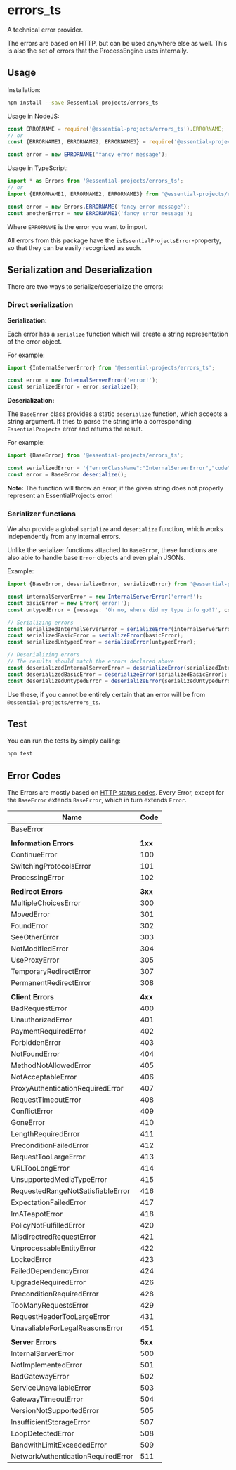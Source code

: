 # errors_ts

A technical error provider.

The errors are based on HTTP, but can be used anywhere else as well.
This is also the set of errors that the ProcessEngine uses internally.

## Usage

Installation:

```sh
npm install --save @essential-projects/errors_ts
```

Usage in NodeJS:

```js
const ERRORNAME = require('@essential-projects/errors_ts').ERRORNAME;
// or
const {ERRORNAME1, ERRORNAME2, ERRORNAME3} = require('@essential-projects/errors_ts');

const error = new ERRORNAME('fancy error message');
```

Usage in TypeScript:

```ts
import * as Errors from '@essential-projects/errors_ts';
// or
import {ERRORNAME1, ERRORNAME2, ERRORNAME3} from '@essential-projects/errors_ts';

const error = new Errors.ERRORNAME('fancy error message');
const anotherError = new ERRORNAME1('fancy error message');
```

Where `ERRORNAME` is the error you want to import.

All errors from this package have the `isEssentialProjectsError`-property, so that they can be easily recognized as such.

## Serialization and Deserialization

There are two ways to serialize/deserialize the errors:

### Direct serialization

**Serialization:**

Each error has a `serialize` function which will create a string representation of the error object.

For example:

```ts
import {InternalServerError} from '@essential-projects/errors_ts';

const error = new InternalServerError('error!');
const serializedError = error.serialize();
```

**Deserialization:**

The `BaseError` class provides a static `deserialize` function, which accepts a string argument.
It tries to parse the string into a corresponding `EssentialProjects` error and returns the result.

For example:

```ts
import {BaseError} from '@essential-projects/errors_ts';

const serializedError = '{"errorClassName":"InternalServerError","code":500,"message":"Process was terminated!","callStack":"InternalServerError: Process was terminated!\n    at <InsertStackHere>"}';
const error = BaseError.deserialize();
```

**Note:**
The function will throw an error, if the given string does not properly represent an EssentialProjects error!

### Serializer functions

We also provide a global `serialize` and `deserialize` function, which works independently from any internal errors.

Unlike the serializer functions attached to `BaseError`, these functions are also able to handle base `Error` objects and even plain JSONs.

Example:

```ts
import {BaseError, deserializeError, serializeError} from '@essential-projects/errors_ts';

const internalServerError = new InternalServerError('error!');
const basicError = new Error('error!');
const untypedError = {message: 'Oh no, where did my type info go!?', code: 666};

// Serializing errors
const serializedInternalServerError = serializeError(internalServerError);
const serializedBasicError = serializeError(basicError);
const serializedUntypedError = serializeError(untypedError);

// Deserializing errors
// The results should match the errors declared above
const deserializedInternalServerError = deserializeError(serializedInternalServerError);
const deserializedBasicError = deserializeError(serializedBasicError);
const deserializedUntypedError = deserializeError(serializedUntypedError);
```

Use these, if you cannot be entirely certain that an error will be from `@essential-projects/errors_ts`.

## Test

You can run the tests by simply calling:

```bash
npm test
```

## Error Codes

The Errors are mostly based on [HTTP status codes](https://de.wikipedia.org/wiki/HTTP-Statuscode).
Every Error, except for the `BaseError` extends `BaseError`, which in turn extends `Error`.

| Name                               | Code    |
| ---                                | ---     |
| BaseError                          |         |
|                                    |         |
| **Information Errors**             | **1xx** |
| ContinueError                      | 100     |
| SwitchingProtocolsError            | 101     |
| ProcessingError                    | 102     |
|                                    |         |
| **Redirect Errors**                | **3xx** |
| MultipleChoicesError               | 300     |
| MovedError                         | 301     |
| FoundError                         | 302     |
| SeeOtherError                      | 303     |
| NotModifiedError                   | 304     |
| UseProxyError                      | 305     |
| TemporaryRedirectError             | 307     |
| PermanentRedirectError             | 308     |
|                                    |         |
| **Client Errors**                  | **4xx** |
| BadRequestError                    | 400     |
| UnauthorizedError                  | 401     |
| PaymentRequiredError               | 402     |
| ForbiddenError                     | 403     |
| NotFoundError                      | 404     |
| MethodNotAllowedError              | 405     |
| NotAcceptableError                 | 406     |
| ProxyAuthenticationRequiredError   | 407     |
| RequestTimeoutError                | 408     |
| ConflictError                      | 409     |
| GoneError                          | 410     |
| LengthRequiredError                | 411     |
| PreconditionFailedError            | 412     |
| RequestTooLargeError               | 413     |
| URLTooLongError                    | 414     |
| UnsupportedMediaTypeError          | 415     |
| RequestedRangeNotSatisfiableError  | 416     |
| ExpectationFailedError             | 417     |
| ImATeapotError                     | 418     |
| PolicyNotFulfilledError            | 420     |
| MisdirectredRequestError           | 421     |
| UnprocessableEntityError           | 422     |
| LockedError                        | 423     |
| FailedDependencyError              | 424     |
| UpgradeRequiredError               | 426     |
| PreconditionRequiredError          | 428     |
| TooManyRequestsError               | 429     |
| RequestHeaderTooLargeError         | 431     |
| UnavaliableForLegalReasonsError    | 451     |
|                                    |         |
| **Server Errors**                  | **5xx** |
| InternalServerError                | 500     |
| NotImplementedError                | 501     |
| BadGatewayError                    | 502     |
| ServiceUnavaliableError            | 503     |
| GatewayTimeoutError                | 504     |
| VersionNotSupportedError           | 505     |
| InsufficientStorageError           | 507     |
| LoopDetectedError                  | 508     |
| BandwithLimitExceededError         | 509     |
| NetworkAuthenticationRequiredError | 511     |
